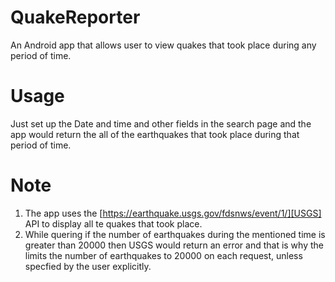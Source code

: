 # QuakeReporter

An Android app that allows user to view quakes that took place during any period of time.

# Usage

Just set up the Date and time and other fields in the search page and the app would return the all of the earthquakes that took place 
during that period of time. 

# Note

1) The app uses the [https://earthquake.usgs.gov/fdsnws/event/1/][USGS] API to display all te quakes that took place.
2) While quering if the number of earthquakes during the mentioned time is greater than 20000 then USGS would return an error
   and that is why the limits the number of earthquakes to 20000 on each request, unless specfied by the user explicitly.
   
